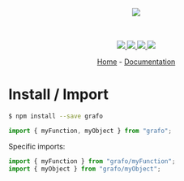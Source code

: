 <p align="center">
    <img src="https://user-images.githubusercontent.com/6702424/80216211-00ef5280-863e-11ea-81de-59f3a3d4b8e4.png">  
</p>
<p align="center">
    <i></i>
    <br>
    <br>
    <a href="https://github.com/yaph/grafo/actions">
      <img src="https://github.com/yaph/grafo/workflows/ci/badge.svg?branch=main">
    </a>
    <a href="https://bundlephobia.com/package/grafo">
      <img src="https://img.shields.io/bundlephobia/minzip/grafo">
    </a>
    <a href="https://www.npmjs.com/package/grafo">
      <img src="https://img.shields.io/npm/dw/grafo">
    </a>
    <a href="https://github.com/yaph/grafo/blob/main/LICENSE">
      <img src="https://img.shields.io/npm/l/grafo">
    </a>
</p>
<p align="center">
  <a href="https://github.com/yaph/grafo">Home</a>
  -
  <a href="https://github.com/yaph/grafo">Documentation</a>
</p>

# Install / Import

```bash
$ npm install --save grafo
```

```typescript
import { myFunction, myObject } from "grafo";
```

Specific imports:

```typescript
import { myFunction } from "grafo/myFunction";
import { myObject } from "grafo/myObject";
```
